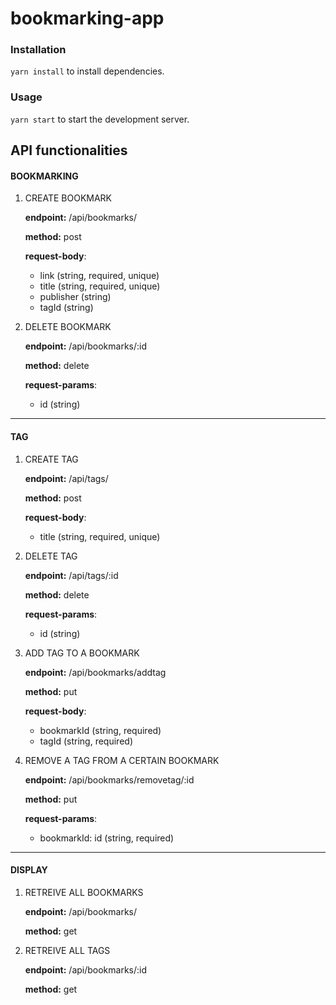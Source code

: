 # bookmarking-app

### Installation
`yarn install` to install dependencies.

### Usage
`yarn start` to start the development server.

## API functionalities

#### BOOKMARKING

1. CREATE BOOKMARK
  
    **endpoint:** /api/bookmarks/
    
    **method:** post
    
    **request-body**:
    + link (string, required, unique)
    + title (string, required, unique)
    + publisher (string)
    + tagId (string)

    
2. DELETE BOOKMARK
  
    **endpoint:** /api/bookmarks/:id
    
    **method:** delete
    
    **request-params**:
    + id (string)
    
- - -

#### TAG

1. CREATE TAG
  
    **endpoint:** /api/tags/
    
    **method:** post
    
    **request-body**:
    + title (string, required, unique)

    
2. DELETE TAG
  
    **endpoint:** /api/tags/:id
    
    **method:** delete
    
    **request-params**:
    + id (string)
    
3. ADD TAG TO A BOOKMARK

    **endpoint:** /api/bookmarks/addtag
    
    **method:** put
    
    **request-body**:
    + bookmarkId (string, required)
    + tagId (string, required)

4. REMOVE A TAG FROM A CERTAIN BOOKMARK

    **endpoint:** /api/bookmarks/removetag/:id
    
    **method:** put
    
    **request-params**:
    + bookmarkId: id (string, required)

- - -

#### DISPLAY

1. RETREIVE ALL BOOKMARKS
  
    **endpoint:** /api/bookmarks/
    
    **method:** get

    
2. RETREIVE ALL TAGS
  
    **endpoint:** /api/bookmarks/:id
    
    **method:** get

